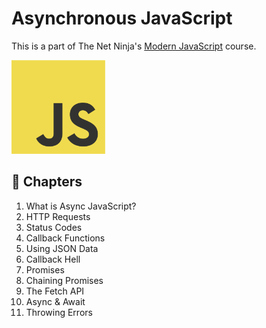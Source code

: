 # Asynchronous JavaScript

This is a part of The Net Ninja's [Modern JavaScript](https://www.udemy.com/course/modern-javascript-from-novice-to-ninja/) course.

<p float="left">
  <a href="https://developer.mozilla.org/en-US/docs/Learn/JavaScript/Asynchronous"><img src="./chapter_12/public/js-logo.png" alt="JavaScript" width="150"></a>
</p>

## 📖 Chapters

1. What is Async JavaScript?
1. HTTP Requests
1. Status Codes
1. Callback Functions
1. Using JSON Data
1. Callback Hell
1. Promises
1. Chaining Promises
1. The Fetch API
1. Async & Await
1. Throwing Errors
